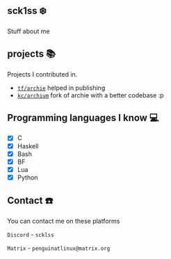 ## sck1ss ❄️
Stuff about me
## projects 📚
Projects I contributed in.
- [`tf/archie`](github.com/tuxforge/archie) helped in publishing
- [`kc/archium`](github.com/keirancc/archium) fork of archie with a better codebase :p

## Programming languages I know 💻
- [x] C 
- [x] Haskell
- [x] Bash
- [x] BF 
- [x] Lua
- [x] Python
## Contact ☎️
You can contact me on these platforms

`Discord` - `scklss`

`Matrix` - `penguinatlinux@matrix.org`
